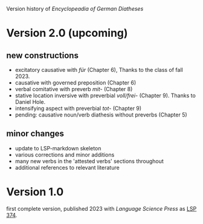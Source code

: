 Version history of *Encyclopeadia of German Diatheses*

# Version 2.0 (upcoming)

## new constructions

- excitatory causative with *für* (Chapter 6), Thanks to the class of fall 2023.
- causative with governed preposition (Chapter 6)
- verbal comitative with preverb *mit-* (Chapter 8)
- stative location inversive with preverbial *voll/frei-* (Chapter 9). Thanks to Daniel Hole.
- intensifying aspect with preverbial *tot-* (Chapter 9)
- pending: causative noun/verb diathesis without preverbs (Chapter 5)

## minor changes

- update to LSP-markdown skeleton
- various corrections and minor additions
- many new verbs in the 'attested verbs' sections throughout
- additional references to relevant literature

# Version 1.0

first complete version, published 2023 with *Language Science Press* as [LSP 374](https://langsci-press.org/catalog/book/374).

